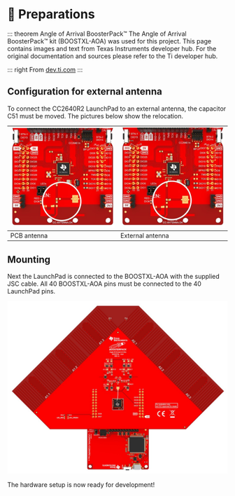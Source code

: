 # :wrench: Preparations

::: theorem Angle of Arrival BoosterPack™
The Angle of Arrival BoosterPack™ kit (BOOSTXL-AOA) was used for this project. This page contains images and text from Texas Instruments developer hub. For the original documentation and sources please refer to the Ti developer hub.

::: right
From [dev.ti.com](http://dev.ti.com/tirex/explore/node?node=AHckEvhg0Y3xs5rlangU2w__FUz-xrs__LATEST)
:::

## Configuration for external antenna

To connect the CC2640R2 LaunchPad to an external antenna, the capacitor C51 must be moved. The pictures below show the relocation.

|![C51 pcb antenna](../assets/img/LAUNCHXL-CC2640R2-PCB_Antenna_3D_Model.jpg)|![C51 external antenna](../assets/img/LAUNCHXL-CC2640R2-External_Antenna_3D_Model.jpg)|
|:------|:-----------|
| PCB antenna   | External antenna |


## Mounting

Next the LaunchPad is connected to the BOOSTXL-AOA with the supplied JSC cable. All 40 BOOSTXL-AOA pins must be connected to the 40 LaunchPad pins.

![BoostXL-AOA connected](../assets/img/boostxl-aoa_lp_connected_3D_Model.jpg)

The hardware setup is now ready for development!
